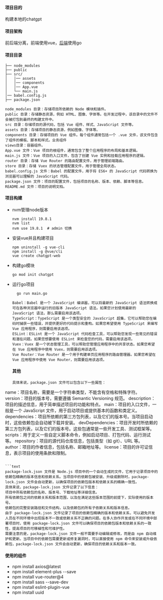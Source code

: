 #### 项目目的

构建本地的chatgpt

#### 项目架构

前后端分离，前端使用vue，[后端](https://github.com/imzdong/chatgpt)使用go

#### 项目目录

```text
├── node_modules
├── public
├── src/
│   │── assets
│   │── components
│   │── App.vue
│   └── main.js
│── babel.config.js
├── package.json
```

```text
node_modules 目录：存储项目所依赖的 Node 模块和插件。
public 目录：存储静态资源，例如 HTML、图像、字体等。在开发过程中，该目录中的文件不会被打包到最终的构建文件中。
src 目录：存储项目的源代码，包括 Vue 组件、样式、JavaScript 文件等。
assets 目录：存储项目的静态资源，例如图像、字体等。
components 目录：存储项目的 Vue 组件。每个组件通常包括一个 .vue 文件，该文件包含了组件的模板、脚本和样式。业务组件
views目录：容器组件。
App.vue 文件：Vue 项目的根组件，通常包含了整个应用程序的布局和基本逻辑。
main.js 文件：Vue 项目的入口文件，包含了创建 Vue 实例和挂载应用程序的逻辑。
router 目录：存储 Vue Router 的路由配置文件，用于管理前端路由。
store 目录：存储 Vuex 的状态管理配置文件，用于管理全局状态。
babel.config.js 文件：Babel 的配置文件，用于将 ES6+ 的 JavaScript 代码转换为浏览器可以理解的 JavaScript 代码。
package.json 文件：项目的配置文件，包括项目的名称、版本、依赖、脚本等信息。
README.md 文件：项目的说明文档。
```

#### 项目构建
* nvm管理node版本
  ```shell
  nvm install 19.8.1
  nvm list
  nvm use 19.8.1  # admin 切换
  ```
* 安装vue并且构建项目
  ```shell
  npm uninstall -g vue-cli
  npm install -g @vue/cli
  vue create chatgpt-web
  ```
* 构建go模块
    ```shell
    go mod init chatgpt
    ```
* 运行go项目
  ```shell
    go run main.go
  ```

  ```text
  Babel：Babel 是一个 JavaScript 编译器，可以将最新的 JavaScript 语法转换成可在各种浏览器中运行的旧版本 JavaScript 语法。如果您计划使用最新的 JavaScript 语法，那么需要启用该选项。
  TypeScript：TypeScript 是一个类型安全的 JavaScript 超集，它可以帮助您在编码时捕获一些错误，并提供更好的代码提示和重构。如果您希望使用 TypeScript 来编写 Vue 应用程序，则需要启用该选项。
  ESLint：ESLint 是一个 JavaScript 代码检查工具，可以帮助您发现一些常见的错误和潜在问题。如果您想要使用 ESLint 来检查您的代码，需要启用该选项。
  Vuex：Vuex 是一个状态管理工具，可以帮助您管理应用程序中的共享状态。如果您希望在 Vue 应用程序中使用 Vuex，则需要启用该选项。
  Vue Router：Vue Router 是一个用于构建单页应用程序的路由管理器。如果您希望在 Vue 应用程序中使用 Vue Router，则需要启用该选项。
  ```


  #### 其他
  ```text
  具体来说，package.json 文件可以包含以下一些属性：
name：项目名称，需要是一个字符串类型，不能含有空格和特殊字符。
version：项目的版本号，需要遵循 Semantic Versioning 规范。
description：项目的描述信息，用于简单描述项目的功能和特点。
main：项目的入口文件，一般是一个 JavaScript 文件，用于启动项目或提供基本的函数和类定义。
dependencies：项目所依赖的第三方包列表，以及它们的版本号。当项目启动时，这些依赖包会自动被下载并安装。
devDependencies：项目开发时所依赖的第三方包列表，以及它们的版本号。这些包通常是一些开发工具、测试框架等。
scripts：用于定义一些自定义脚本命令，例如启动项目、打包代码、运行测试等。
repository：项目的源代码仓库信息，包括类型（如 git）、URL 等。
author：项目的作者信息，包括名称、邮箱地址等。
license：项目的许可证信息，表示项目的使用条款和限制。
  ```

```text
package-lock.json 文件是 Node.js 项目中的一个自动生成的文件，它用于记录项目中的依赖包精确的版本信息和依赖关系。当项目中的依赖包被安装、升级或删除时，package-lock.json 文件会自动更新，以确保项目的依赖包版本和依赖关系的精确一致性。
具体来说，package-lock.json 文件记录了以下信息：
项目中所有依赖包的名称、版本号、下载地址等详细信息。
所有依赖包之间的依赖关系和版本范围，以及在满足这些版本范围的前提下，实际使用的版本号。
依赖包的完整安装路径和文件结构，以及依赖包的所有子依赖关系和版本信息。
由于 package-lock.json 文件记录了项目的依赖包精确的版本和依赖关系，可以避免开发人员在不同环境中出现版本不一致或依赖关系不正确的问题。在多人协作开发或在不同环境中部署项目时，使用 package-lock.json 文件可以确保项目的依赖包版本和依赖关系的一致性，提高项目的可移植性和可维护性。
需要注意的是，package-lock.json 文件一般不需要手动编辑或修改，而是由 npm 自动维护和更新。当项目中的依赖包需要更新或修复漏洞时，可以直接使用 npm 命令来安装或升级依赖包，package-lock.json 文件会自动更新，确保项目的依赖关系和版本一致。
```


#### 使用的组件
* npm install axios@latest
* npm install element-plus --save
* npm install vue-router@4
* npm install sass --save-dev
* npm install eslint-plugin-vue
* npm install uuid
